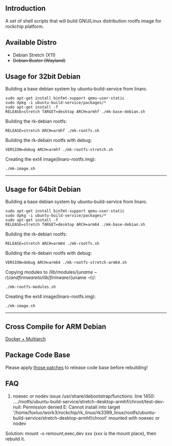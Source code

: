 ## Introduction
A set of shell scripts that will build GNU/Linux distribution rootfs image
for rockchip platform.

## Available Distro
* Debian Stretch (X11)
* ~~Debian Buster (Wayland)~~

## Usage for 32bit Debian
Building a base debian system by ubuntu-build-service from linaro.

	sudo apt-get install binfmt-support qemu-user-static
	sudo dpkg -i ubuntu-build-service/packages/*
	sudo apt-get install -f
	RELEASE=stretch TARGET=desktop ARCH=armhf ./mk-base-debian.sh

Building the rk-debian rootfs:

	RELEASE=stretch ARCH=armhf ./mk-rootfs.sh

Building the rk-debain rootfs with debug:

	VERSION=debug ARCH=armhf ./mk-rootfs-stretch.sh

Creating the ext4 image(linaro-rootfs.img):

	./mk-image.sh
---

## Usage for 64bit Debian
Building a base debian system by ubuntu-build-service from linaro.

	sudo apt-get install binfmt-support qemu-user-static
	sudo dpkg -i ubuntu-build-service/packages/*
	sudo apt-get install -f
	RELEASE=stretch TARGET=desktop ARCH=arm64 ./mk-base-debian.sh

Building the rk-debian rootfs:

	RELEASE=stretch ARCH=arm64 ./mk-rootfs.sh

Building the rk-debain rootfs with debug:

	VERSION=debug ARCH=arm64 ./mk-rootfs-stretch-arm64.sh
	
Copying modules to /lib/modules/$(uname -r)/ and firmware to /lib/firmware/$(uname -r)/:

	./mk-rootfs-modules.sh
	
Creating the ext4 image(linaro-rootfs.img):

	./mk-image.sh
---

## Cross Compile for ARM Debian

[Docker + Multiarch](http://opensource.rock-chips.com/wiki_Cross_Compile#Docker)

## Package Code Base

Please apply [those patches](https://github.com/rockchip-linux/rk-rootfs-build/tree/master/packages-patches) to release code base before rebuilding!

## FAQ

1. noexec or nodev issue
/usr/share/debootstrap/functions: line 1450: ..../rootfs/ubuntu-build-service/stretch-desktop-armhf/chroot/test-dev-null: Permission denied
E: Cannot install into target '/home/foxluo/work3/rockchip/rk_linux/rk3399_linux/rootfs/ubuntu-build-service/stretch-desktop-armhf/chroot' mounted with noexec or nodev

Solution: mount -o remount,exec,dev xxx (xxx is the mount place), then rebuild it.
